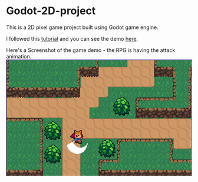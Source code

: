 # Godot-2D-project

This is a 2D pixel game project built using Godot game engine.

I followed this [tutorial](https://www.youtube.com/watch?v=mAbG8Oi-SvQ&list=PL9FzW-m48fn2SlrW0KoLT4n5egNdX-W9a) and you can see the demo [here](https://youtu.be/CJlJtkCqXf0).  

Here's a Screenshot of the game demo - the RPG is having the attack animation.  
![A Screenshot of the game demo - the RPG is having the attack animation](demo_screenshot.png)
